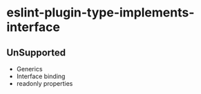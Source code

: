 # eslint-plugin-type-implements-interface

## UnSupported

- Generics
- Interface binding
- readonly properties

